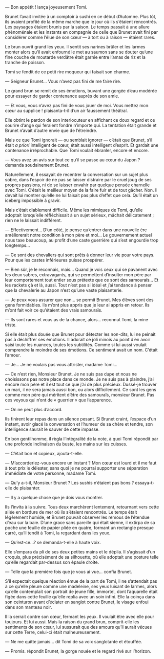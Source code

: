 — Bon appétit ! lança joyeusement Tomi.

Brunet l’avait invitée à un comptoir à sushi en ce début d’Automne. Plus tôt,
ils avaient profité de la même marche que le jour où ils s’étaient rencontrés.
Les paysages étaient brunis par la saison. Le temps passait à une allure
phénoménale et les instants en compagnie de celle que Brunet avait fini par
considérer comme l’élue de son cœur — à tort ou à raison — étaient rares.

Le brun ouvrit grand les yeux. Il sentit ses narines brûler et les larmes
monter alors qu’il avait enfourné le met au saumon sans se douter qu’une fine
couche de moutarde verdâtre était garnie entre l’amas de riz et la tranche de
poisson.

Tomi se fendit de ce petit rire moqueur qui faisait son charme.

— Seigneur Brunet… Vous n’avez pas fini de me faire rire.

Le grand brun se remit de ses émotions, buvant une gorgée d’eau modérée pour
essayer de garder contenance auprès de son amie.

— Et vous, vous n’avez pas fini de vous jouer de moi. Vous mettez mon cœur au
supplice ! plaisanta-t-il d’un air faussement théâtral.

Elle obtint le pardon de son interlocuteur en affichant ce doux regard et ce
sourire d’ange qui feraient fondre n’importe qui. La tentation était grande et
Brunet n’avait d’autre envie que de l’étreindre.

Mais ce que Tomi ignorait — ou semblait ignorer — c’était que Brunet, s’il
était *a priori* intelligent de cœur, était aussi intelligent d’esprit. Et
gardait une contenance irréprochable. Que Tomi voulait ébranler, encore et
encore.

— Vous avez un avis sur tout ce qu’il se passe au cœur du Japon ? demanda
soudainement Brunet.

Naturellement, il essayait de recentrer la conversation sur un sujet plus
sobre, dans l’espoir de ne pas se laisser distraire par le cruel joug de ses
propres passions, ni de se laisser envahir par quelque pensée charnelle avec
Tomi. C’était le meilleur moyen de la faire fuir et de tout gâcher. Non. Il
devait lui montrer qu’elle ne lui faisait pas plus d’effet que cela. Qu’il
était un iceberg impossible à gravir.

Mais c’était diablement difficile. Même les mimiques de Tomi, qu’elle adoptait
lorsqu’elle réfléchissait à un sujet sérieux, mâchait délicatement ; rien ne
le laissait indifférent.

— Effectivement… D’un côté, je pense qu’entrer dans une nouvelle ère
améliorerait notre condition à mon père et moi… Le gouvernement actuel nous
taxe beaucoup, au profit d’une caste guerrière qui s’est engourdie trop
longtemps…

— Ce sont des chevaliers qui sont prêts à donner leur vie pour votre pays. Pour
que les castes inférieures puisse prospérer.

— Bien sûr, je le reconnais, mais… Quand je vois ceux qui se pavanent avec les
deux sabres, extravagants, qui se permettent d’insulter mon père par leur
comportement tout entier sous prétexte que ce sont des samouraïs… Et les
rackets çà et là, aussi. Tout n’est pas si idéal et j’ai tendance à penser que
la chevalerie au Japon n’est qu’une vaste plaisanterie.

— Je peux vous assurer que non… se permit Brunet. Mes élèves sont des gens
formidables. Ils m’ont plus appris que je leur ai appris en retour. Ils m’ont
fait voir ce qu’étaient des vrais samouraïs.

— Ils sont rares et vous as de la chance, alors… reconnut Tomi, la mine triste.

Si elle était plus douée que Brunet pour détecter les non-dits, lui ne peinait
pas à déchiffrer ses émotions. Il adorait ce joli minois au point d’en avoir
saisi toute les nuances, toutes les subtilités. Comme si lui aussi voulait
comprendre la moindre de ses émotions. Ce sentiment avait un nom. C’était
l’amour.

— Je… Je ne voulais pas vous attrister, madame Tomi…

— Ce n’est rien, Monsieur Brunet. Je ne suis pas dupe et nous ne choisissons
pas notre place dans ce monde. Je ne suis pas à plaindre, j’ai encore mon père
et il est tout ce que j’ai de plus précieux. Dussé-je trouver un mari, il ne
sera jamais aussi bon, ou alors difficilement. Ce sont les gens comme mon père
qui méritent d’être des samouraïs, monsieur Brunet. Pas ces voyous qui n’ont
de « guerrier » que l’apparence.

— On ne peut plus d’accord.

Ils finirent leur repas dans un silence pesant. Si Brunet craint, l’espace d’un
instant, avoir glacé la conversation et l’humeur de sa chère et tendre, son
intelligence saurait le sauver de cette impasse.

En bon gentilhomme, il règla l’intégralité de la note, à quoi Tomi répondit
par une profonde inclinaison du buste, les mains sur les cuisses.

— C’était bon et copieux, ajouta-t-elle.

— M’accorderiez-vous encore un instant ? Mon cœur est lourd et il me faut à
tout prix le délester, sans quoi je ne pourrai supporter une séparation
immédiate de votre personne, madame Tomi.

— Qu’y a-t-il, Monsieur Brunet ? Les sushis n’étaient pas bons ? essaya-t-elle
de plaisanter.

— Il y a quelque chose que je dois vous montrer.

Ils l’invita à la suivre. Tous deux marchèrent lentement, retournant vers cette
allée en bordure de mer où ils s’étaient rencontrés. Le temps était légèrement
humide, et Brunet pouvait observer les remous de l’étendue d’eau sur la baie.
D’une grace sans pareille qui était sienne, il extirpa de sa poche une feuille
de papier pliée en quatre, formant un rectangle presque carré, qu’il tendit à
Tomi, la regardant dans les yeux.

— Qu’est-ce…? se demanda-t-elle à haute voix.

Elle s’empara du pli de ses deux petites mains et le déplia. Il s’agissait d’un
croquis, plus précisément de sa silhouette, où elle adoptait une posture telle
qu’elle regardait par-dessus son épaule droite.

— Telle que la première fois que je vous ai vue… confia Brunet.

S’il expectait quelque réaction émue de la part de Tomi, il ne s’attendait pas
à ce qu’elle pleure comme une madeleine, ses yeux luisant de larmes, alors
qu’elle contemplait son portrait de jeune fille, immortel, dont l’aquarelle
était figée dans cette feuille qu’elle replia avec un soin infini. Elle la
coinça dans son ceinturon avant d’éclater en sanglot contre Brunet, le visage
enfoui dans son manteau noir.

Il la serrait contre son cœur, fermant les yeux. Il voulait être avec elle
pour toujours. Et lui aussi. Mais la raison du grand brun, comprit-elle les
sentiments de son cœur, lui sussurait que des amours qu’il aurait vécues sur
cette Terre, celui-ci était malheureusement.

— Ne me quitte jamais… dit Tomi de sa voix sanglotante et étouffée.

— Promis. répondit Brunet, la gorge nouée et le regard rivé sur l’horizon.

